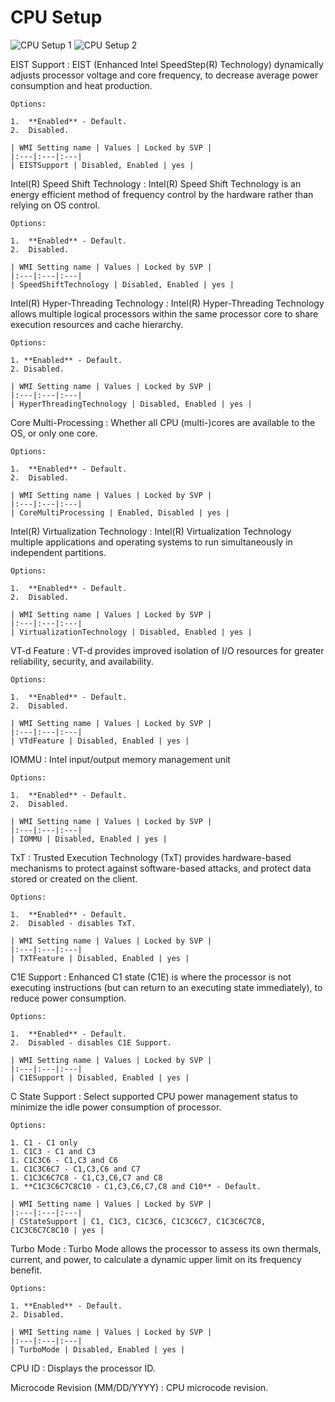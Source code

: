 # CPU Setup

![CPU Setup 1](https://cdrt.github.io/mk_docs/ref/bios/settings/thinkcentre/img/tc_cpu_setup.PNG)
![CPU Setup 2](https://cdrt.github.io/mk_docs/ref/bios/settings/thinkcentre/img/tc_cpu_setup_2.PNG)

EIST Support
:  EIST (Enhanced Intel SpeedStep(R) Technology) dynamically adjusts processor voltage and core frequency, to decrease average power consumption and heat production.

    Options:

    1.  **Enabled** - Default.
    2.  Disabled.

    | WMI Setting name | Values | Locked by SVP |
    |:---|:---|:---|
    | EISTSupport | Disabled, Enabled | yes |

Intel(R) Speed Shift Technology
:  Intel(R) Speed Shift Technology is an energy efficient method of frequency
control by the hardware rather than relying on OS control.

    Options:

    1.  **Enabled** - Default.
    2.  Disabled.

    | WMI Setting name | Values | Locked by SVP |
    |:---|:---|:---|
    | SpeedShiftTechnology | Disabled, Enabled | yes |

Intel(R) Hyper-Threading Technology
:  Intel(R) Hyper-Threading Technology allows multiple logical processors within the same processor core to share execution resources and cache hierarchy.

    Options:

    1. **Enabled** - Default.
    2. Disabled.

    | WMI Setting name | Values | Locked by SVP |
    |:---|:---|:---|
    | HyperThreadingTechnology | Disabled, Enabled | yes |

Core Multi-Processing
:  Whether all CPU (multi-)cores are available to the OS, or only one core.

    Options:

    1.  **Enabled** - Default.
    2.  Disabled.

    | WMI Setting name | Values | Locked by SVP |
    |:---|:---|:---|
    | CoreMultiProcessing | Enabled, Disabled | yes |

Intel(R) Virtualization Technology
:  Intel(R) Virtualization Technology multiple applications and operating systems to run simultaneously in independent partitions.

    Options:

    1.  **Enabled** - Default.
    2.  Disabled.

    | WMI Setting name | Values | Locked by SVP |
    |:---|:---|:---|
    | VirtualizationTechnology | Disabled, Enabled | yes |

VT-d Feature
:  VT-d provides improved isolation of I/O resources for greater reliability, security, and availability.

    Options:

    1.  **Enabled** - Default.
    2.  Disabled.

    | WMI Setting name | Values | Locked by SVP |
    |:---|:---|:---|
    | VTdFeature | Disabled, Enabled | yes |

IOMMU
:  Intel input/output memory management unit

    Options:

    1.  **Enabled** - Default.
    2.  Disabled.

    | WMI Setting name | Values | Locked by SVP |
    |:---|:---|:---|
    | IOMMU | Disabled, Enabled | yes |

TxT
:  Trusted Execution Technology (TxT) provides hardware-based mechanisms to protect against software-based attacks, and protect data stored or created on the client.

    Options:

    1.  **Enabled** - Default.
    2.  Disabled - disables TxT.

    | WMI Setting name | Values | Locked by SVP |
    |:---|:---|:---|
    | TXTFeature | Disabled, Enabled | yes |

C1E Support
:  Enhanced C1 state (C1E) is where the processor is not executing instructions (but can return to an executing state immediately), to reduce power consumption.

    Options:

    1.  **Enabled** - Default.
    2.  Disabled - disables C1E Support.

    | WMI Setting name | Values | Locked by SVP |
    |:---|:---|:---|
    | C1ESupport | Disabled, Enabled | yes |

C State Support
:  Select supported CPU power management status to minimize the idle power consumption of processor.

    Options:

    1. C1 - C1 only
    1. C1C3 - C1 and C3
    1. C1C3C6 - C1,C3 and C6
    1. C1C3C6C7 - C1,C3,C6 and C7
    1. C1C3C6C7C8 - C1,C3,C6,C7 and C8
    1. **C1C3C6C7C8C10 - C1,C3,C6,C7,C8 and C10** - Default.

    | WMI Setting name | Values | Locked by SVP |
    |:---|:---|:---|
    | CStateSupport | C1, C1C3, C1C3C6, C1C3C6C7, C1C3C6C7C8, C1C3C6C7C8C10 | yes |

Turbo Mode
:  Turbo Mode allows the processor to assess its own thermals, current, and power, to calculate a dynamic upper limit on its frequency benefit.

    Options:

    1. **Enabled** - Default.
    2. Disabled.

    | WMI Setting name | Values | Locked by SVP |
    |:---|:---|:---|
    | TurboMode | Disabled, Enabled | yes |

CPU ID
:  Displays the processor ID.

Microcode Revision (MM/DD/YYYY)
:  CPU microcode revision.
